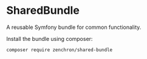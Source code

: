 # SharedBundle
A reusable Symfony bundle for common functionality.


Install the bundle using composer:

```bash
composer require zenchron/shared-bundle
```
